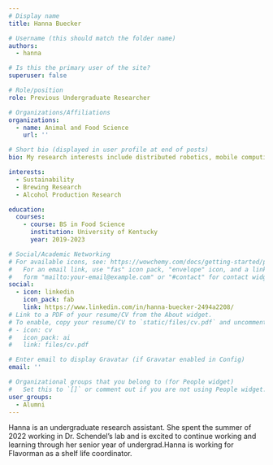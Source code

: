 ```yaml
---
# Display name
title: Hanna Buecker

# Username (this should match the folder name)
authors:
  - hanna

# Is this the primary user of the site?
superuser: false

# Role/position
role: Previous Undergraduate Researcher

# Organizations/Affiliations
organizations:
  - name: Animal and Food Science
    url: ''

# Short bio (displayed in user profile at end of posts)
bio: My research interests include distributed robotics, mobile computing and programmable matter.

interests:
  - Sustainability
  - Brewing Research 
  - Alcohol Production Research

education:
  courses:
    - course: BS in Food Science
      institution: University of Kentucky 
      year: 2019-2023

# Social/Academic Networking
# For available icons, see: https://wowchemy.com/docs/getting-started/page-builder/#icons
#   For an email link, use "fas" icon pack, "envelope" icon, and a link in the
#   form "mailto:your-email@example.com" or "#contact" for contact widget.
social:
  - icon: linkedin
    icon_pack: fab
    link: https://www.linkedin.com/in/hanna-buecker-2494a2208/
# Link to a PDF of your resume/CV from the About widget.
# To enable, copy your resume/CV to `static/files/cv.pdf` and uncomment the lines below.
# - icon: cv
#   icon_pack: ai
#   link: files/cv.pdf

# Enter email to display Gravatar (if Gravatar enabled in Config)
email: ''

# Organizational groups that you belong to (for People widget)
#   Set this to `[]` or comment out if you are not using People widget.
user_groups:
  - Alumni
---
```


Hanna is an undergraduate research assistant. She spent the summer of 2022 working in Dr. Schendel’s lab and is excited to continue working and learning through her senior year of undergrad.Hanna is working for Flavorman as a shelf life coordinator.

